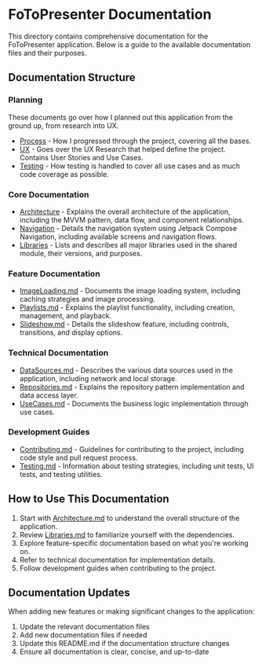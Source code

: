 # FoToPresenter Documentation

This directory contains comprehensive documentation for the FoToPresenter application. 
Below is a guide to the available documentation files and their purposes.

## Documentation Structure

### Planning

These documents go over how I planned out this application from the ground up, from research into UX.

- [Process](Process.md) - How I progressed through the project, covering all the bases.
- [UX](UX) - Goes over the UX Research that helped define the project. Contains User Stories and Use Cases.
- [Testing](Testing.md) - How testing is handled to cover all use cases and as much code coverage as possible.

### Core Documentation
- [Architecture](Architecture) - Explains the overall architecture of the application, including the MVVM pattern, data flow, and component relationships.
- [Navigation](Architecture/Navigation.md) - Details the navigation system using Jetpack Compose Navigation, including available screens and navigation flows.
- [Libraries](Architecture/Libraries.md) - Lists and describes all major libraries used in the shared module, their versions, and purposes.

### Feature Documentation
- [ImageLoading.md](ImageLoading.md) - Documents the image loading system, including caching strategies and image processing.
- [Playlists.md](Playlists.md) - Explains the playlist functionality, including creation, management, and playback.
- [Slideshow.md](Slideshow.md) - Details the slideshow feature, including controls, transitions, and display options.

### Technical Documentation
- [DataSources.md](DataSources.md) - Describes the various data sources used in the application, including network and local storage.
- [Repositories.md](Repositories.md) - Explains the repository pattern implementation and data access layer.
- [UseCases.md](UseCases.md) - Documents the business logic implementation through use cases.

### Development Guides
- [Contributing.md](Contributing.md) - Guidelines for contributing to the project, including code style and pull request process.
- [Testing.md](Testing.md) - Information about testing strategies, including unit tests, UI tests, and testing utilities.

## How to Use This Documentation

1. Start with [Architecture.md](Architecture.md) to understand the overall structure of the application.
2. Review [Libraries.md](Libraries.md) to familiarize yourself with the dependencies.
3. Explore feature-specific documentation based on what you're working on.
4. Refer to technical documentation for implementation details.
5. Follow development guides when contributing to the project.

## Documentation Updates

When adding new features or making significant changes to the application:
1. Update the relevant documentation files
2. Add new documentation files if needed
3. Update this README.md if the documentation structure changes
4. Ensure all documentation is clear, concise, and up-to-date
